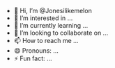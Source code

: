 - 👋 Hi, I’m @Jonesilikemelon
- 👀 I’m interested in ...
- 🌱 I’m currently learning ...
- 💞️ I’m looking to collaborate on ...
- 📫 How to reach me ...
- 😄 Pronouns: ...
- ⚡ Fun fact: ...

<!---
Jonesilikemelon/Jonesilikemelon is a ✨ special ✨ repository because its `README.md` (this file) appears on your GitHub profile.
You can click the Preview link to take a look at your changes.
--->
